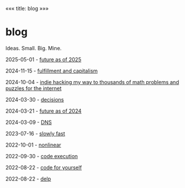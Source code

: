 «««
title: blog
»»»

# blog

Ideas. Small. Big. Mine.

2025-05-01 - [future as of 2025](/blog/future-2025)

2024-11-15 - [fulfillment and capitalism](/blog/fulfillment-capitalism)

2024-10-04 - [indie hacking my way to thousands of math problems and puzzles for the internet](/blog/teachyourselfmath)

2024-03-30 - [decisions](/blog/decisions)

2024-03-21 - [future as of 2024](/blog/future-2024)

2024-03-09 - [DNS](/blog/dns)

2023-07-16 - [slowly fast](/blog/slowly-fast)

2022-10-01 - [nonlinear](/blog/nonlinear)

2022-09-30 - [code execution](/blog/code-execution)

2022-08-22 - [code for yourself](/blog/code-for-yourself)

2022-08-22 - [delp](/blog/delp)
